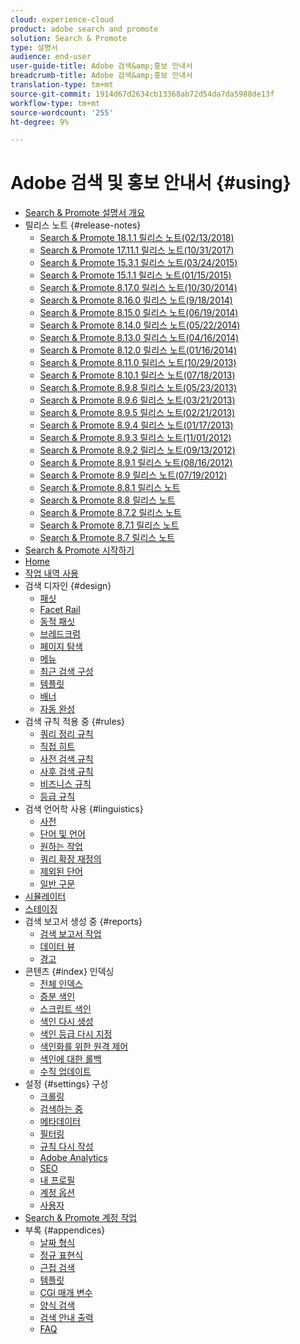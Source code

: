 ```yaml
---
cloud: experience-cloud
product: adobe search and promote
solution: Search & Promote
type: 설명서
audience: end-user
user-guide-title: Adobe 검색&amp;홍보 안내서
breadcrumb-title: Adobe 검색&amp;홍보 안내서
translation-type: tm+mt
source-git-commit: 1914d67d2634cb13368ab72d54da7da5988de13f
workflow-type: tm+mt
source-wordcount: '255'
ht-degree: 9%

---
```



# Adobe 검색 및 홍보 안내서 {#using}

<!-- + Attention {#attention}
  + [Adobe Search&amp;Promote End-of-Service Announcement](sp-eol.md) -->
+ [Search &amp; Promote 설명서 개요](sp-home.md)
+ 릴리스 노트 {#release-notes}
   + [Search &amp; Promote 18.1.1 릴리스 노트(02/13/2018)](c-searchpromote-release-notes/c-rn-02-13-18-version-1811.md)
   + [Search &amp; Promote 17.11.1 릴리스 노트(10/31/2017)](c-searchpromote-release-notes/c-rn-10-31-17-version-1711.md)
   + [Search &amp; Promote 15.3.1 릴리스 노트(03/24/2015)](c-searchpromote-release-notes/c-rn-03-19-15-version-153.md)
   + [Search &amp; Promote 15.1.1 릴리스 노트(01/15/2015)](c-searchpromote-release-notes/c-rn-01-15-15-version-151.md)
   + [Search &amp; Promote 8.17.0 릴리스 노트(10/30/2014)](c-searchpromote-release-notes/c-rn-10-30-14-version-817.md)
   + [Search &amp; Promote 8.16.0 릴리스 노트(9/18/2014)](c-searchpromote-release-notes/c-rn-09-18-14-version-816.md)
   + [Search &amp; Promote 8.15.0 릴리스 노트(06/19/2014)](c-searchpromote-release-notes/c-rn-06-19-14-version-815.md)
   + [Search &amp; Promote 8.14.0 릴리스 노트(05/22/2014)](c-searchpromote-release-notes/c-rn-05-22-14-version-814.md)
   + [Search &amp; Promote 8.13.0 릴리스 노트(04/16/2014)](c-searchpromote-release-notes/c-rn-04-16-14-version-813.md)
   + [Search &amp; Promote 8.12.0 릴리스 노트(01/16/2014)](c-searchpromote-release-notes/c-rn-01-16-14-version-812.md)
   + [Search &amp; Promote 8.11.0 릴리스 노트(10/29/2013)](c-searchpromote-release-notes/c-rn-10-17-13-version-811.md)
   + [Search &amp; Promote 8.10.1 릴리스 노트(07/18/2013)](c-searchpromote-release-notes/c-rn-07-18-13-version-810.md)
   + [Search &amp; Promote 8.9.8 릴리스 노트(05/23/2013)](c-searchpromote-release-notes/c-rn-05-23-13-version-898.md)
   + [Search &amp; Promote 8.9.6 릴리스 노트(03/21/2013)](c-searchpromote-release-notes/c-rn-03-21-13-version-896.md)
   + [Search &amp; Promote 8.9.5 릴리스 노트(02/21/2013)](c-searchpromote-release-notes/c-rn-02-21-13-version-895.md)
   + [Search &amp; Promote 8.9.4 릴리스 노트(01/17/2013)](c-searchpromote-release-notes/c-rn-01-17-13-version-894.md)
   + [Search &amp; Promote 8.9.3 릴리스 노트(11/01/2012)](c-searchpromote-release-notes/c-rn-11-01-12-version-893.md)
   + [Search &amp; Promote 8.9.2 릴리스 노트(09/13/2012)](c-searchpromote-release-notes/c-rn-09-13-12-version-892.md)
   + [Search &amp; Promote 8.9.1 릴리스 노트(08/16/2012)](c-searchpromote-release-notes/c-rn-08-16-12-version-891.md)
   + [Search &amp; Promote 8.9 릴리스 노트(07/19/2012)](c-searchpromote-release-notes/c-rn-07-19-12-version-89.md)
   + [Search &amp; Promote 8.8.1 릴리스 노트](c-searchpromote-release-notes/c-rn-05-31-12-version-881.md)
   + [Search &amp; Promote 8.8 릴리스 노트](c-searchpromote-release-notes/c-rn-04-26-12-version-88.md)
   + [Search &amp; Promote 8.7.2 릴리스 노트](c-searchpromote-release-notes/c-maintenance-release-03-29-12-version-872.md)
   + [Search &amp; Promote 8.7.1 릴리스 노트](c-searchpromote-release-notes/c-maintenance-release-02-23-12-version-871.md)
   + [Search &amp; Promote 8.7 릴리스 노트](c-searchpromote-release-notes/c-maintenance-release-01-19-12-version-870.md)
+ [Search &amp; Promote 시작하기](c-getting-started.md)
+ [Home](c-about-home.md)
+ [작업 내역 사용](t-using-the-history-option.md)
+ 검색 디자인 {#design}
   + [패싯](c-about-design-menu/c-about-facets.md)
   + [Facet Rail](c-about-design-menu/c-about-facet-rails.md)
   + [동적 패싯](c-about-design-menu/c-about-dynamic-facets.md)
   + [브레드크럼](c-about-design-menu/c-about-breadcrumbs.md)
   + [페이지 탐색](c-about-design-menu/c-about-page-navigation.md)
   + [메뉴](c-about-design-menu/c-about-menus.md)
   + [최근 검색 구성](c-about-design-menu/t-configuring-recent-searches.md)
   + [템플릿](c-about-design-menu/c-about-templates.md)
   + [배너](c-about-design-menu/c-about-banners.md)
   + [자동 완성](c-about-auto-complete.md)
+ 검색 규칙 적용 중 {#rules}
   + [쿼리 정리 규칙](c-about-rules-menu/c-about-query-cleaning-rules.md)
   + [직접 히트](c-about-rules-menu/c-about-direct-hits.md)
   + [사전 검색 규칙](c-about-rules-menu/c-about-pre-search-rules.md)
   + [사후 검색 규칙](c-about-rules-menu/c-about-post-search-rules.md)
   + [비즈니스 규칙](c-about-rules-menu/c-about-business-rules.md)
   + [등급 규칙](c-about-rules-menu/c-about-ranking-rules.md)
+ 검색 언어학 사용 {#linguistics}
   + [사전](c-about-linguistics-menu/c-about-dictionaries.md)
   + [단어 및 언어](c-about-linguistics-menu/c-about-words-and-language.md)
   + [원하는 작업](c-about-linguistics-menu/c-about-did-you-mean.md)
   + [쿼리 확장 재정의](c-about-linguistics-menu/c-about-query-expansion-overrides.md)
   + [제외된 단어](c-about-linguistics-menu/c-about-excluded-words.md)
   + [일반 구문](c-about-linguistics-menu/c-about-common-phrases.md)
+ [시뮬레이터](c-about-simulator.md)
+ [스테이징](c-about-staging.md)
+ 검색 보고서 생성 중 {#reports}
   + [검색 보고서 작업](c-about-reports-menu/c-about-reports-menu.md)
   + [데이터 뷰](c-about-reports-menu/c-about-data-views.md)
   + [경고](c-about-reports-menu/c-about-alerts.md)
+ 콘텐츠 {#index} 인덱싱
   + [전체 인덱스](c-about-index-menu/c-about-full-index.md)
   + [증분 색인](c-about-index-menu/c-about-incremental-index.md)
   + [스크립트 색인](c-about-index-menu/c-about-scripted-index.md)
   + [색인 다시 생성](c-about-index-menu/c-about-regenerate-index.md)
   + [색인 등급 다시 지정](c-about-index-menu/c-about-re-rank-index.md)
   + [색인화를 위한 원격 제어](c-about-index-menu/c-about-remote-control-for-indexing.md)
   + [색인에 대한 롤백](c-about-index-menu/c-about-rollback-for-indexes.md)
   + [수직 업데이트](c-about-index-menu/c-about-vertical-updates.md)
+ 설정 {#settings} 구성
   + [크롤링](c-about-settings-menu/c-about-crawling-menu.md)
   + [검색하는 중](c-about-settings-menu/c-about-searching-menu.md)
   + [메타데이터](c-about-settings-menu/c-about-metadata-menu.md)
   + [필터링](c-about-settings-menu/c-about-filtering-menu.md)
   + [규칙 다시 작성](c-about-settings-menu/c-about-rewrite-rules-menu.md)
   + [Adobe Analytics](c-about-settings-menu/c-about-adobe-analytics-menu.md)
   + [SEO](c-about-settings-menu/c-about-seo.md)
   + [내 프로필](c-about-settings-menu/c-about-my-profile-menu.md)
   + [계정 옵션](c-about-settings-menu/c-about-account-options-menu.md)
   + [사용자](c-about-settings-menu/c-about-users-menu.md)
+ [Search &amp; Promote 계정 작업](c-about-accounts-menu.md)
+ 부록 {#appendices}
   + [날짜 형식](c-appendices/r-date-formats.md)
   + [정규 표현식](c-appendices/r-regular-expressions.md)
   + [근접 검색](c-appendices/r-about-proximity-search.md)
   + [템플릿](c-appendices/c-templates.md)
   + [CGI 매개 변수](c-appendices/c-cgiparameters.md)
   + [양식 검색](c-appendices/c-searchforms.md)
   + [검색 안내 출력](c-appendices/c-guidedsearchoutput.md)
   + [FAQ](c-appendices/c-faq.md)
